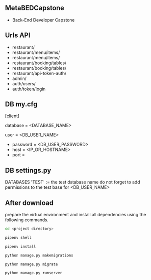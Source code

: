 ## MetaBEDCapstone
* Back-End Developer Capstone

## Urls API
* restaurant/
* restaurant/menu/items/
* restaurant/menu/items/<pk>
* restaurant/booking/tables/
* restaurant/booking/tables/<pk>
* restaurant/api-token-auth/
* admin/
* auth/users/
* auth/token/login

## DB my.cfg
[client]
  
  database = <DATABASE_NAME>
  
  user = <DB_USER_NAME>
* password = <DB_USER_PASSWORD>
* host = <IP_OR_HOSTNAME>
* port = <PORT>

## DB settings.py 
  DATABASES 
    'TEST' := the test database name
  do not forget to add permissions to the test base for <DB_USER_NAME>

## After download
prepare the virtual environment and install all dependencies using the following commands.

```bash
cd <project directory>

pipenv shell

pipenv install 

python manage.py makemigrations

python manage.py migrate

python manage.py runserver
```
